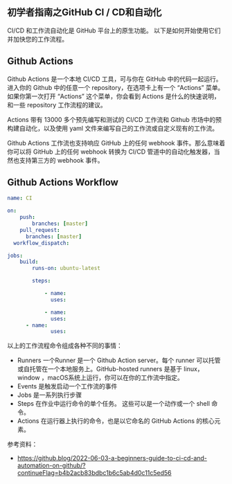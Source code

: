 ## 初学者指南之GitHub CI / CD和自动化

CI/CD 和工作流自动化是 GitHub 平台上的原生功能。 以下是如何开始使用它们并加快您的工作流程。

## Github Actions

Github Actions 是一个本地 CI/CD 工具，可与你在 GitHub 中的代码一起运行。进入你的 Github 中的任意一个 repository，在选项卡上有一个  “Actions” 菜单。如果你第一次打开 “Actions” 这个菜单，你会看到 Actions 是什么的快速说明，和一些 repository 工作流程的建议。

Actions 带有 13000 多个预先编写和测试的 CI/CD 工作流和 Github 市场中的预构建自动化，以及使用 yaml 文件来编写自己的工作流或自定义现有的工作流。

Github Actions 工作流也支持响应 GitHub 上的任何 webhook 事件。那么意味着你可以将 GitHub 上的任何 webhook 转换为 CI/CD 管道中的自动化触发器，当然也支持第三方的 webhook 事件。

## Github Actions Workflow

```yaml
name: CI

on:
    push:
        branches: [master]
    pull_request:
      branches: [master]
  workflow_dispatch:

jobs:
    build:
        runs-on: ubuntu-latest

        steps:

            - name: 
              uses:

            - name: 
              uses:
      - name: 
              uses:
```

以上的工作流程命令组成各种不同的事情：

- Runners 一个Runner 是一个 Github Action server。每个 runner 可以托管或自托管在一个本地服务上。GitHub-hosted runners 是基于 linux，window ，macOS系统上运行，你可以在你的工作流中指定。
- Events  是触发启动一个工作流的事件
- Jobs 是一系列执行步骤
- Steps 在作业中运行命令的单个任务。 这些可以是一个动作或一个 shell 命令。
- Actions 在运行器上执行的命令，也是以它命名的 GitHub Actions 的核心元素。

参考资料：

- https://github.blog/2022-06-03-a-beginners-guide-to-ci-cd-and-automation-on-github/?continueFlag=b4b2acb83bdbc1b6c5ab4d0c11c5ed56